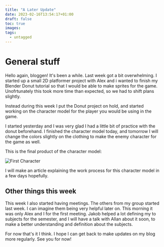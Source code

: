 ```yaml
---
title: "A Later Update"
date: 2023-02-16T13:54:17+01:00
draft: false
toc: true
images:
tags:
  - untagged
---
```


# General stuff
Hello again, bloggen! It's been a while. Last week got a bit overwhelming. I started up a small 2D platformer project with Alex and i wanted to finish my Blender Donut tutorial so that I would be able to make sprites for the game. Unofrtunately this took more time than expected, so we had to shift plans slightly.

Instead during this week I put the Donut project on hold, and started working on the character model for the player you would be using in the game.

I started yesterday and I was very glad I had a little bit of practice with the donut beforehand. I finished the character model today, and tomorrow I will change the colors slightly on the clothing to make the enemy character for the game as well.

This is the final product of the character model:

![First Character](/Blender/First_Character_Design/first_character.jpg)

I will make an article explaining the work process for this character model in a few days hopefully.

## Other things this week
This week I also started having meetings. The others from my group started last week. I can imagine them being very helpful later on. This morning it was only Alex and I for the first meeting. Jakob helped a lot defining my to subjects for the semester, and I will have a talk with Allan about it soon, to make a better understanding and definition about the subjects.

For now that's it I think. I hope I can get back to make updates on my blog more regularly. See you for now!